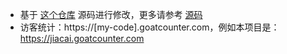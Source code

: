 - 基于 [这个仓库](https://github.com/byanko55/jekyll-theme-satellite) 源码进行修改，更多请参考 [源码](https://github.com/byanko55/jekyll-theme-satellite) 
- 访客统计：https://[my-code].goatcounter.com，例如本项目是：https://jiacai.goatcounter.com
